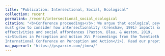 ```yaml
---
title: "Publication: Intersectional, Social, Ecological"
collection: recent
permalink: /recent/intersectional_social_ecological
citation: "<b>Conference proceedings</b>: We argue that ecological psychology
must grow to consider how intersectionality (Crenshaw, 1991) impacts social
effectivities and social affordances (Paxton, Blau, & Weston, 2019,
<i>Studies in Perception and Action XV: Proceedings from the Twentieth
International Conference on Perception and Action</i>). Read our preprint!"
oa_paperurl: 'https://psyarxiv.com/jtmea/'
---
```

